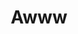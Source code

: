 ---
title: Awww
crosslinks:
- livven
- aww
- TheseFuckingAccounts
- cats
- xkcd
- teefies
- gifs
- PetBehavior
- PimpYourWifeForKarma
- CatsInSinks
- PeopleFuckingDying
- ggggg
- dogpictures
- IAmA
- dikdik_irl
- Blep
---